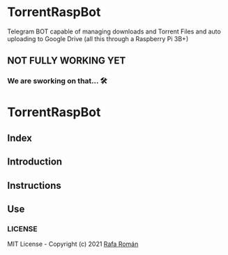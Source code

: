 # TorrentRaspBot
Telegram BOT capable of managing downloads and Torrent Files and auto uploading to Google Drive (all this through a Raspberry Pi 3B+)

## NOT FULLY WORKING YET
### We are sworking on that... 🛠

# **TorrentRaspBot**

## **Index**

## **Introduction**


## **Instructions**

## **Use**

### LICENSE 

 MIT License - Copyright (c) 2021 [Rafa Román](https://github.com/rafaroman18)
